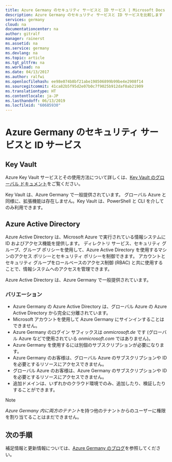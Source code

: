 ```yaml
---
title: Azure Germany のセキュリティ サービスと ID サービス | Microsoft Docs
description: Azure Germany のセキュリティ サービスと ID サービスを比較します
services: germany
cloud: na
documentationcenter: na
author: gitralf
manager: rainerst
ms.assetid: na
ms.service: germany
ms.devlang: na
ms.topic: article
ms.tgt_pltfrm: na
ms.workload: na
ms.date: 04/13/2017
ms.author: ralfwi
ms.openlocfilehash: ee98e074b8bf21abe198506899b99be4e2908f14
ms.sourcegitcommit: 41ca82b5f95d2e07b0c7f9025b912daf0ab21909
ms.translationtype: HT
ms.contentlocale: ja-JP
ms.lasthandoff: 06/13/2019
ms.locfileid: "60685930"
---
```

# <a name="azure-germany-security-and-identity-services"></a>Azure Germany のセキュリティ サービスと ID サービス
## <a name="key-vault"></a>Key Vault
Azure Key Vault サービスとその使用方法について詳しくは、[Key Vault のグローバル ドキュメント](../key-vault/index.yml)をご覧ください。

Key Vault は、Azure Germany で一般提供されています。 グローバル Azure と同様に、拡張機能は存在しません。Key Vault は、PowerShell と CLI を介してのみ利用できます。

## <a name="azure-active-directory"></a>Azure Active Directory
Azure Active Directory は、Microsoft Azure で実行されている情報システムに ID およびアクセス機能を提供します。 ディレクトリ サービス、セキュリティ グループ、グループ ポリシーを使用して、Azure Active Directory を使用するマシンのアクセス ポリシーとセキュリティ ポリシーを制御できます。 アカウントとセキュリティ グループをロールベースのアクセス制御 (RBAC) と共に使用することで、情報システムへのアクセスを管理できます。 

Azure Active Directory は、Azure Germany で一般提供されています。

### <a name="variations"></a>バリエーション

* Azure Germany の Azure Active Directory は、グローバル Azure の Azure Active Directory から完全に分離されています。 
* Microsoft アカウントを使用して Azure Germany にサインインすることはできません。
* Azure Germany のログイン サフィックスは *onmicrosoft.de* です (グローバル Azure などで使用されている *onmicrosoft.com* ではありません)。
* Azure Germany を使用するには別個のサブスクリプションが必要になります。
* Azure Germany のお客様は、グローバル Azure のサブスクリプションや ID を必要とするリソースにアクセスできません。
* グローバル Azure のお客様は、Azure Germany のサブスクリプションや ID を必要とするリソースにアクセスできません。
* 追加ドメインは、いずれかのクラウド環境でのみ、追加したり、検証したりすることができます。
 
> [!NOTE]
> *Azure Germany 内に両方のテナント*を持つ他のテナントからのユーザーに権限を割り当てることはまだできません。


## <a name="next-steps"></a>次の手順
補足情報と更新情報については、[Azure Germany のブログ](https://blogs.msdn.microsoft.com/azuregermany/)を参照してください。




